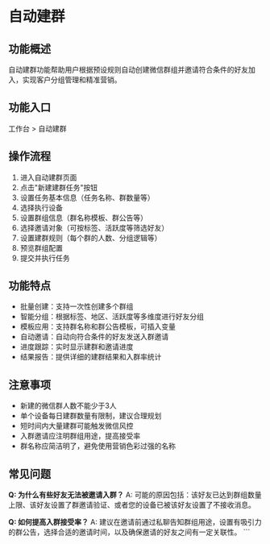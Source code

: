 # 自动建群

## 功能概述

自动建群功能帮助用户根据预设规则自动创建微信群组并邀请符合条件的好友加入，实现客户分组管理和精准营销。

## 功能入口

工作台 > 自动建群

## 操作流程

1. 进入自动建群页面
2. 点击"新建建群任务"按钮
3. 设置任务基本信息（任务名称、群数量等）
4. 选择执行设备
5. 设置群组信息（群名称模板、群公告等）
6. 选择邀请对象（可按标签、活跃度等筛选好友）
7. 设置建群规则（每个群的人数、分组逻辑等）
8. 预览群组配置
9. 提交并执行任务

## 功能特点

- 批量创建：支持一次性创建多个群组
- 智能分组：根据标签、地区、活跃度等多维度进行好友分组
- 模板应用：支持群名称和群公告模板，可插入变量
- 自动邀请：自动向符合条件的好友发送入群邀请
- 进度跟踪：实时显示建群和邀请进度
- 结果报告：提供详细的建群结果和入群率统计

## 注意事项

- 新建的微信群人数不能少于3人
- 单个设备每日建群数量有限制，建议合理规划
- 短时间内大量建群可能触发微信风控
- 入群邀请应注明群组用途，提高接受率
- 群名称应简洁明了，避免使用营销色彩过强的名称

## 常见问题

**Q: 为什么有些好友无法被邀请入群？**
A: 可能的原因包括：该好友已达到群组数量上限、该好友设置了群邀请验证、或者您的设备已被该好友设置了不接收消息。

**Q: 如何提高入群接受率？**
A: 建议在邀请前通过私聊告知群组用途，设置有吸引力的群公告，选择合适的邀请时间，以及确保邀请的好友之间有一定关联性。
\`\`\`
